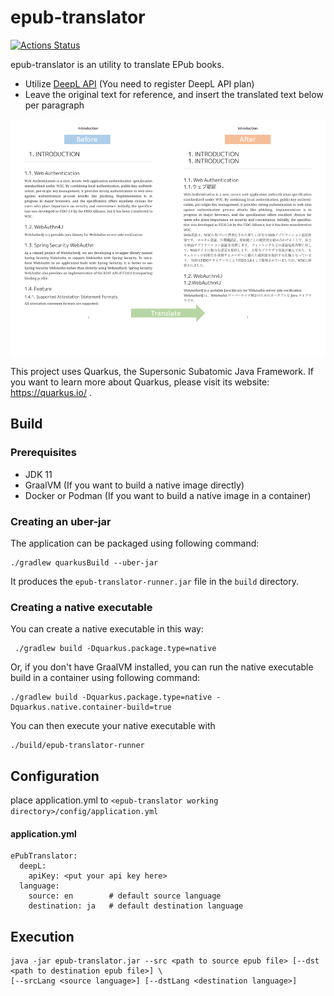 # epub-translator 

[![Actions Status](https://github.com/sharplab/epub-translator/workflows/CI/badge.svg)](https://github.com/sharplab/epub-translator/actions)

epub-translator is an utility to translate EPub books.

- Utilize [DeepL API](https://www.deepl.com/ja/docs-api/) (You need to register DeepL API plan)
- Leave the original text for reference, and insert the translated text below per paragraph

![Translation sample](./docs/image/translation-sample.png)


This project uses Quarkus, the Supersonic Subatomic Java Framework.
If you want to learn more about Quarkus, please visit its website: https://quarkus.io/ .


## Build

### Prerequisites

- JDK 11
- GraalVM (If you want to build a native image directly)
- Docker or Podman (If you want to build a native image in a container)

### Creating an uber-jar


The application can be packaged using following command:

```
./gradlew quarkusBuild --uber-jar
```

It produces the `epub-translator-runner.jar` file in the `build` directory.

### Creating a native executable

You can create a native executable in this way:
```
 ./gradlew build -Dquarkus.package.type=native
```

Or, if you don't have GraalVM installed, you can run the native executable build in a container using following command:
```
./gradlew build -Dquarkus.package.type=native -Dquarkus.native.container-build=true
```

You can then execute your native executable with 

```
./build/epub-translator-runner
```

## Configuration

place application.yml to `<epub-translator working directory>/config/application.yml`

#### application.yml

```
ePubTranslator:
  deepL:
    apiKey: <put your api key here>
  language:
    source: en        # default source language
    destination: ja   # default destination language
```

## Execution

```
java -jar epub-translator.jar --src <path to source epub file> [--dst <path to destination epub file>] \
[--srcLang <source language>] [--dstLang <destination language>]
```

